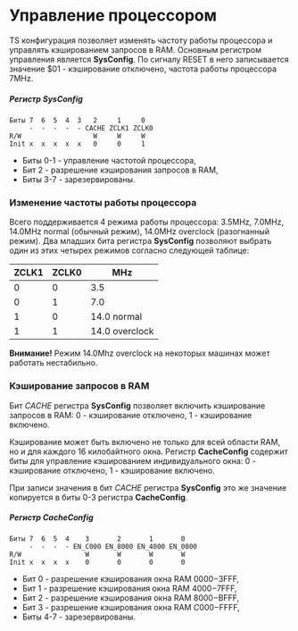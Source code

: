 # Управление процессором

TS конфигурация позволяет изменять частоту работы процессора и управлять кэшированием запросов в RAM. Основным регистром управления является **SysConfig**. По сигналу RESET в него записывается значение $01 - кэширование отключено, частота работы процессора 7MHz.

##### Регистр SysConfig
	Биты 7  6  5  4  3   2     1     0
         -  -  -  -  - CACHE ZCLK1 ZCLK0
	R/W                  W     W     W
	Init x  x  x  x  x   0     0     1

* Биты 0-1 - управление частотой процессора,
* Бит 2 - разрешение кэширования запросов в RAM,
* Биты 3-7 - зарезервированы.

### Изменение частоты работы процессора <a name="clock"></a>

Всего поддерживается 4 режима работы процессора: 3.5MHz, 7.0MHz, 14.0MHz normal (обычный режим), 14.0MHz overclock (разогнанный режим). Два младших бита регистра **SysConfig** позволяют выбрать один из этих четырех режимов согласно следующей таблице:

ZCLK1|ZCLK0| MHz
-----|-----|----
0    |0    |3.5
0    |1    |7.0
1    |0    |14.0 normal
1    |1    |14.0 overclock

**Внимание!** Режим 14.0Mhz overclock на некоторых машинах может работать нестабильно.  

### Кэширование запросов в RAM <a name="cache"></a>

Бит *CACHE* регистра **SysConfig** позволяет включить кэширование запросов в RAM: 0 - кэширование отключено, 1 - кэширование включено.

Кэширование может быть включено не только для всей области RAM, но и для каждого 16 килобайтного окна. Регистр **CacheConfig** содержит биты для управление кэшированием индивидуального окна: 0 - кэширование отключено, 1 - кэширование включено.

При записи значения в бит *CACHE* регистра **SysConfig** это же значение копируется в биты 0-3 регистра **CacheConfig**.

##### Регистр CacheConfig
	Биты 7  6  5  4    3       2       1       0
         -  -  -  - EN_C000 EN_8000 EN_4000 EN_0000
	R/W                W       W       W       W
	Init x  x  x  x    0       0       0       0

* Бит 0 - разрешение кэширования окна RAM $0000-$3FFF,
* Бит 1 - разрешение кэширования окна RAM $4000-$7FFF,
* Бит 2 - разрешение кэширования окна RAM $8000-$BFFF,
* Бит 3 - разрешение кэширования окна RAM $C000-$FFFF,
* Биты 4-7 - зарезервированы.
